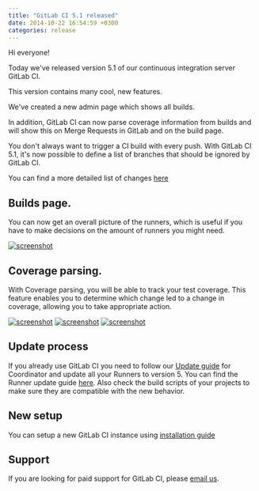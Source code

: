 ```yaml
---
title: "GitLab CI 5.1 released"
date: 2014-10-22 16:54:59 +0300
categories: release
---
```


Hi everyone!

Today we've released version 5.1 of our continuous integration server GitLab CI.

This version contains many cool, new features.

We've created a new admin page which shows all builds.

In addition, GitLab CI can now parse coverage information from builds and will show this on Merge Requests in GitLab and on the build page.

You don't always want to trigger a CI build with every push. With GitLab CI 5.1, it's now possible to define a list of branches that should be ignored by GitLab CI.

<!--more-->

You can find a more detailed list of changes [here](https://gitlab.com/gitlab-org/gitlab-ci/blob/5-1-stable/CHANGELOG)

## Builds page.

You can now get an overall picture of the runners, which is useful if you have to make decisions on the amount of runners you might need.

[![screenshot](/images/ci_5_1/builds_page.png)](/images/ci_5_1/builds_page.png)

## Coverage parsing.

With Coverage parsing, you will be able to track your test coverage. This feature enables you to determine which change led to a change in coverage, allowing you to take appropriate action.

[![screenshot](/images/ci_5_1/coverage_index.png)](/images/ci_5_1/coverage_index.png)
[![screenshot](/images/ci_5_1/coverage_show.png)](/images/ci_5_1/coverage_show.png)
[![screenshot](/images/ci_5_1/setting_coverage_parsing.png)](/images/ci_5_1/setting_coverage_parsing.png)

## Update process

If you already use GitLab CI you need to follow our [Update guide](https://gitlab.com/gitlab-org/gitlab-ci/blob/master/doc/update/5.0-to-5.1.md) for Coordinator and update all your Runners to version 5.
You can find the Runner update guide [here](https://gitlab.com/gitlab-org/gitlab-ci-runner/blob/master/doc/update-from-v4-to-v5.md). Also check the build scripts of your projects to make sure they are compatible with the new behavior.

## New setup

You can setup a new GitLab CI instance using [installation guide](https://gitlab.com/gitlab-org/gitlab-ci/blob/master/doc/install/installation.md)

## Support

If you are looking for paid support for GitLab CI, please <a href="mailto:sales@gitlab.com">email us</a>.
